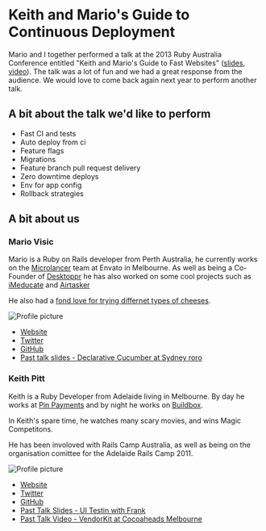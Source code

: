 # Keith and Mario's Guide to Continuous Deployment

Mario and I together performed a talk at the 2013 Ruby Australia Conference entitled "Keith and Mario's Guide to Fast Websites" ([slides](https://speakerdeck.com/keithpitt/keith-and-marios-guide-to-fast-websites), [video](http://vimeo.com/61342267)). The talk was a lot of fun and we had a great response from the audience. We would love to come back again next year to perform another talk.

## A bit about the talk we'd like to perform

* Fast CI and tests
* Auto deploy from ci
* Feature flags
* Migrations
* Feature branch pull request delivery
* Zero downtime deploys
* Env for app config
* Rollback strategies


## A bit about us

### Mario Visic

Mario is a Ruby on Rails developer from Perth Australia, he currently works on the [Microlancer](http://www.microlancer.com/) team at Envato in Melbourne. As well as being a Co-Founder of [Desktoppr](https://www.desktoppr.co) he has also worked on some cool projects such as [iMeducate](https://www.imeducate.com) and [Airtasker](https://www.airtasker.com)

He also had a [fond love for trying differnet types of cheeses](http://www.howgoodischeese.com/).

![Profile picture](https://raw.github.com/keithpitt/rubyconfau-2014-cfp/master/keith-and-marios-guide-to-continuous-delivery/mario_profile_picture.jpg)

- [Website](http://www.mariovisic.com)
- [Twitter](https://twitter.com/mariovisic)
- [GitHub](https://github.com/mariovisic)
- [Past talk slides - Declarative Cucumber at Sydney roro](http://mariovisic.github.com/declarative_cucumber/)

### Keith Pitt

Keith is a Ruby Developer from Adelaide living in Melbourne. By day he works at [Pin Payments](http://www.pin.net.au) and by night he works on [Buildbox](https://buildbox.io).

In Keith's spare time, he watches many scary movies, and wins Magic Competitons.

He has been involoved with Rails Camp Australia, as well as being on the organisation comittee for the Adelaide Rails Camp 2011.

![Profile picture](https://raw.github.com/keithpitt/rubyconfau-2014-cfp/master/keith-and-marios-guide-to-continuous-delivery/keith_profile_picture.png)

- [Website](http://keithpitt.com/)
- [Twitter](https://twitter.com/keithpitt)
- [GitHub](https://github.com/keithpitt)
- [Past Talk Slides - UI Testin with Frank](http://slidesha.re/SuMD4p)
- [Past Talk Video - VendorKit at Cocoaheads Melbourne](http://www.melbournecocoaheads.com/vendorkit-keith-pitt/)
